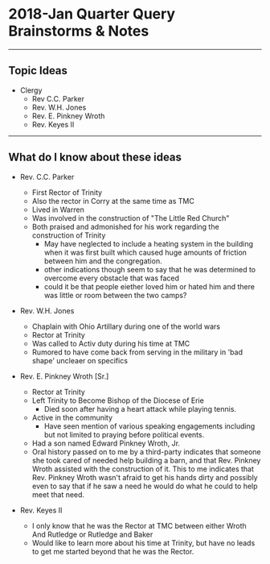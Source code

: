# 2018-Jan Quarter Query Brainstorms & Notes
---
## Topic Ideas
- Clergy
  - Rev C.C. Parker
  - Rev. W.H. Jones
  - Rev. E. Pinkney Wroth
  - Rev. Keyes II
  
---
## What do I know about these ideas

- Rev. C.C. Parker
    - First Rector of Trinity
    - Also the rector in Corry at the same time as TMC
    - Lived in Warren
    - Was involved in the construction of "The Little Red Church"
    - Both praised and admonished for his work regarding the construction of Trinity
        - May have neglected to include a heating system in the building when it was 
            first built which caused huge amounts of friction between him and the congregation.
        - other indications though seem to say that he was determined to overcome every
            obstacle that was faced
        - could it be that people eiether loved him or hated him and there was little or
            room between the two camps?
    
- Rev. W.H. Jones
    - Chaplain with Ohio Artillary during one of the world wars
    - Rector at Trinity
    - Was called to Activ duty during his time at TMC
    - Rumored to have come back from serving in the military in 'bad shape' uncleaer on specifics

- Rev. E. Pinkney Wroth [Sr.]
    - Rector at Trinity
    - Left Trinity to Become Bishop of the Diocese of Erie
        - Died soon after having a heart attack while playing tennis.
    - Active in the community
        - Have seen mention of various speaking engagements including but not limited to praying before political events.
    - Had a son named Edward Pinkney Wroth, Jr.
    - Oral history passed on to me by a third-party indicates that someone she took cared of
        needed help building a barn, and that Rev. Pinkney Wroth assisted with the construction
        of it. This to me indicates that Rev. Pinkney Wroth wasn't afraid to get his hands dirty
        and possibly even to say that if he saw a need he would do what he could to help meet that
        need.

- Rev. Keyes II
    - I only know that he was the Rector at TMC between either Wroth And Rutledge or Rutledge and Baker
    - Would like to learn more about his time at Trinity, but have no leads to get me started beyond that he was the Rector.
    
    
    
